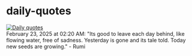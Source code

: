 # daily-quotes
[![Daily quotes](https://github.com/ceepu8/daily-quotes/actions/workflows/daily-quote.yml/badge.svg)](https://github.com/ceepu8/daily-quotes/actions/workflows/daily-quote.yml)<br/>
February 23, 2025 at 02:20 AM: "Its good to leave each day behind, like flowing water, free of sadness. Yesterday is gone and its tale told. Today new seeds are growing." - Rumi
